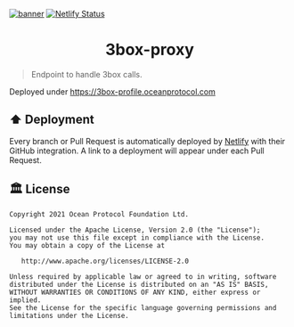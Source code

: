 [![banner](https://raw.githubusercontent.com/oceanprotocol/art/master/github/repo-banner%402x.png)](https://oceanprotocol.com)
[![Netlify Status](https://api.netlify.com/api/v1/badges/63d9c542-6e42-42e1-b648-1409d1bd88af/deploy-status)](https://app.netlify.com/sites/3box-proxy/deploys)
<h1 align="center">3box-proxy</h1>

> Endpoint to handle 3box calls.


Deployed under https://3box-profile.oceanprotocol.com

## ⬆️ Deployment

Every branch or Pull Request is automatically deployed by [Netlify](https://netlify.com) with their GitHub integration. A link to a deployment will appear under each Pull Request.

## 🏛 License

```text
Copyright 2021 Ocean Protocol Foundation Ltd.

Licensed under the Apache License, Version 2.0 (the "License");
you may not use this file except in compliance with the License.
You may obtain a copy of the License at

   http://www.apache.org/licenses/LICENSE-2.0

Unless required by applicable law or agreed to in writing, software
distributed under the License is distributed on an "AS IS" BASIS,
WITHOUT WARRANTIES OR CONDITIONS OF ANY KIND, either express or implied.
See the License for the specific language governing permissions and
limitations under the License.
```
